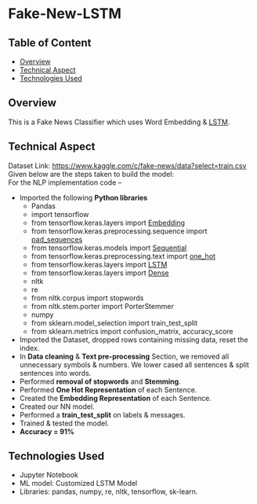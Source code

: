 # Fake-New-LSTM
## Table of Content
  * [Overview](#overview)
  * [Technical Aspect](#technical-aspect)
  * [Technologies Used](#technologies-used)

## Overview
This is a Fake News Classifier which uses Word Embedding & [LSTM](https://colah.github.io/posts/2015-08-Understanding-LSTMs/).  

## Technical Aspect
Dataset Link: https://www.kaggle.com/c/fake-news/data?select=train.csv  
Given below are the steps taken to build the model:  
For the NLP implementation code –  
  - Imported the following **Python libraries** 
      - Pandas
      - import tensorflow
      - from tensorflow.keras.layers import [Embedding](https://www.tensorflow.org/api_docs/python/tf/keras/layers/Embedding)
      - from tensorflow.keras.preprocessing.sequence import [pad_sequences](https://www.tensorflow.org/api_docs/python/tf/keras/preprocessing/sequence/pad_sequences)
      - from tensorflow.keras.models import [Sequential](https://www.tensorflow.org/api_docs/python/tf/keras/Sequential)
      - from tensorflow.keras.preprocessing.text import [one_hot](https://www.tensorflow.org/api_docs/python/tf/one_hot?hl=en)
      - from tensorflow.keras.layers import [LSTM](https://www.tensorflow.org/api_docs/python/tf/keras/layers/LSTM)
      - from tensorflow.keras.layers import [Dense](https://www.tensorflow.org/api_docs/python/tf/keras/layers/Dense)
      - nltk
      - re
      - from nltk.corpus import stopwords
      - from nltk.stem.porter import PorterStemmer
      - numpy
      - from sklearn.model_selection import train_test_split
      - from sklearn.metrics import confusion_matrix, accuracy_score
  -	Imported the Dataset, dropped rows containing missing data, reset the index.
  -	In **Data cleaning** & **Text pre-processing** Section, we removed all unnecessary symbols & numbers. We lower cased all sentences & split sentences into words.
  -	Performed **removal of stopwords** and **Stemming**.
  -	Performed **One Hot Representation** of each Sentence.
  -	Created the **Embedding Representation** of each Sentence.
  -	Created our NN model.
  -	Performed a **train_test_split** on labels & messages.
  -	Trained & tested the model.
  -	**Accuracy = 91%**
      
## Technologies Used
- Jupyter Notebook
-	ML model: Customized LSTM Model
-	Libraries: pandas, numpy, re, nltk, tensorflow, sk-learn.
